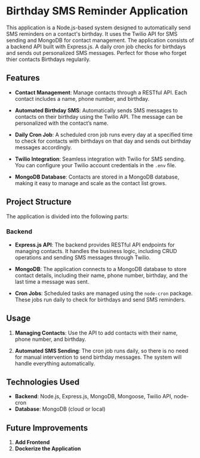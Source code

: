 
# Birthday SMS Reminder Application

This application is a Node.js-based system designed to automatically send SMS reminders on a contact's birthday. It uses the Twilio API for SMS sending and MongoDB for contact management. The application consists of a backend API built with Express.js. A daily cron job checks for birthdays and sends out personalized SMS messages. Perfect for those who forget thier contacts Birthdays regularily. 

## Features

- **Contact Management**: Manage contacts through a RESTful API. Each contact includes a name, phone number, and birthday.
  
- **Automated Birthday SMS**: Automatically sends SMS messages to contacts on their birthday using the Twilio API. The message can be personalized with the contact’s name.
  
- **Daily Cron Job**: A scheduled cron job runs every day at a specified time to check for contacts with birthdays on that day and sends out birthday messages accordingly.
  
- **Twilio Integration**: Seamless integration with Twilio for SMS sending. You can configure your Twilio account credentials in the `.env` file.

- **MongoDB Database**: Contacts are stored in a MongoDB database, making it easy to manage and scale as the contact list grows.

## Project Structure

The application is divided into the following parts:

### Backend

- **Express.js API**: The backend provides RESTful API endpoints for managing contacts. It handles the business logic, including CRUD operations and sending SMS messages through Twilio.
  
- **MongoDB**: The application connects to a MongoDB database to store contact details, including their name, phone number, birthday, and the last time a message was sent.

- **Cron Jobs**: Scheduled tasks are managed using the `node-cron` package. These jobs run daily to check for birthdays and send SMS reminders.


## Usage

1. **Managing Contacts**: Use the API to add contacts with their name, phone number, and birthday.

2. **Automated SMS Sending**: The cron job runs daily, so there is no need for manual intervention to send birthday messages. The system will handle everything automatically.

## Technologies Used

- **Backend**: Node.js, Express.js, MongoDB, Mongoose, Twilio API, node-cron
- **Database**: MongoDB (cloud or local)

## Future Improvements 

1. **Add Frontend**
2. **Dockerize the Application**





